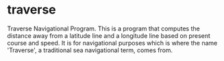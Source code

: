 # traverse
Traverse Navigational Program.  This is a program that computes the distance away from a latitude line and a longitude line based on present course and speed.  It is for navigational purposes which is where the name 'Traverse', a traditional sea navigational term, comes from.
